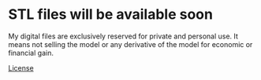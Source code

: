 # STL files will be available soon

My digital files are exclusively reserved for private and personal use. It means not selling the model or any derivative of the model for economic or financial gain.

[License](https://creativecommons.org/licenses/by-nc-sa/4.0/)


